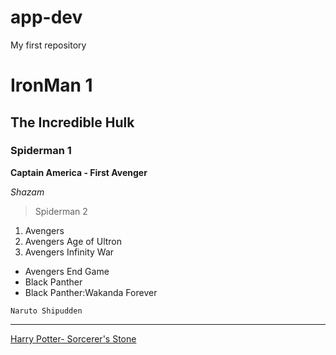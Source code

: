 # app-dev
My first repository

# IronMan 1
## The Incredible Hulk
### Spiderman 1

**Captain America - First Avenger**

*Shazam*

> Spiderman 2

1. Avengers
2. Avengers Age of Ultron
3. Avengers Infinity War

- Avengers End Game
- Black Panther
- Black Panther:Wakanda Forever

`Naruto Shipudden`

---

[Harry Potter- Sorcerer's Stone]([https://www.example.com](https://www.youtube.com/watch?v=-ojN9LOtYF4))

